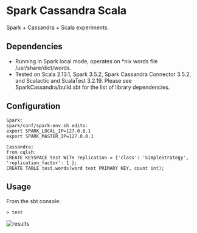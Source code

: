 # Spark Cassandra Scala
Spark + Cassandra + Scala experiments.


## Dependencies
- Running in Spark local mode, operates on *nix words file /usr/share/dict/words.
- Tested on Scala 2.13.1, Spark 3.5.2, Spark Cassandra Connector 3.5.2, and Scalactic and ScalaTest 3.2.19. Please see SparkCassandra/build.sbt for the list of library dependencies.

## Configuration
```
Spark:
spark/conf/spark-env.sh edits:
export SPARK_LOCAL_IP=127.0.0.1
export SPARK_MASTER_IP=127.0.0.1
```
```
Cassandra:
from cqlsh:
CREATE KEYSPACE test WITH replication = {'class': 'SimpleStrategy', 'replication_factor': 1 };
CREATE TABLE test.words(word text PRIMARY KEY, count int);
```
## Usage
From the sbt console:
```
> test
```
![results](https://cloud.githubusercontent.com/assets/7256774/13377851/d5003c4e-ddb2-11e5-8c72-2c2aa3c93bfb.png)
